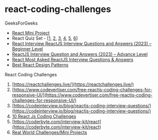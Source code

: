# react-coding-challenges

GeeksForGeeks
- [React Mini Project](https://www.geeksforgeeks.org/reactjs-projects/?ref=shm)
- React Quiz Set - [[1](https://www.geeksforgeeks.org/react-js-quiz-set-1/), [2](https://www.geeksforgeeks.org/react-js-quiz-set-2/), [3](https://www.geeksforgeeks.org/react-js-quiz-set-3/), [4](https://www.geeksforgeeks.org/reactjs-quiz-set-4/), [5](https://geeksforgeeks.org/reactjs-quiz-set-5/), [6](https://www.geeksforgeeks.org/reactjs-quiz-set-6/)]
- [React Interview ReactJS Interview Questions and Answers (2023) – Beginner Level](https://www.geeksforgeeks.org/reactjs-interview-questions-and-answers/)
- [ReactJS Interview Question and Answers (2023) – Advance Level](https://www.geeksforgeeks.org/reactjs-interview-question-and-answers-advance-level/)
- [React Most Asked ReactJS Interview Questions & Answers](https://www.geeksforgeeks.org/7-most-asked-reactjs-interview-questions-answers/)
- [Best React Design Patterns](https://www.geeksforgeeks.org/react-design-patterns/)

React Coding Challenges

1. [https://reactchallenges.live/](https://reactchallenges.live/)
2. [https://www.codevertiser.com/free-reactjs-coding-challenges-for-responsive-UI/](https://www.codevertiser.com/free-reactjs-coding-challenges-for-responsive-UI/)
3. [https://codeinterview.io/blog/reactjs-coding-interview-questions/](https://codeinterview.io/blog/reactjs-coding-interview-questions/)
4. [10 React Js Coding Challenges](https://dev.to/frontendengineer/10-reactjs-coding-exercises-with-codepen-exercise-and-solution--22k7)
5. [https://coderbyte.com/interview-kit/react](https://coderbyte.com/interview-kit/react)
6. [Real World Challenges/Mini Projects](https://dev.to/profydev/real-world-react-coding-challenges-for-your-interview-preparation-22pm?comments_sort=latest)